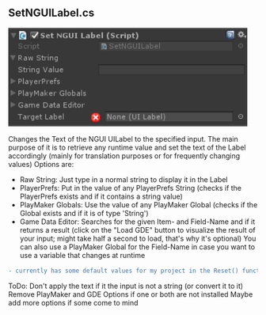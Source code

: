 ## SetNGUILabel.cs
![Image](/Screenshots/Components/SetNGUILabel_Info.png)

Changes the Text of the NGUI UILabel to the specified input.
The main purpose of it is to retrieve any runtime value and set the text of the Label accordingly (mainly for translation purposes or for frequently changing values)
Options are:
- Raw String: Just type in a normal string to display it in the Label
- PlayerPrefs: Put in the value of any PlayerPrefs String (checks if the PlayerPrefs exists and if it contains a string value)
- PlayMaker Globals: Use the value of any PlayMaker Global (checks if the Global exists and if it is of type 'String')
- Game Data Editor: Searches for the given Item- and Field-Name and if it returns a result
  (click on the "Load GDE" button to visualize the result of your input; might take half a second to load, that's why it's optional)
  You can also use a PlayMaker Global for the Field-Name in case you want to use a variable that changes at runtime
 ``` diff
- currently has some default values for my project in the Reset() function (remove all lines directly under ""LMAYAQi" Project-specific defaults")
 ```


ToDo: Don't apply the text if it the input is not a string (or convert it to it)
		  Remove PlayMaker and GDE Options if one or both are not installed
		  Maybe add more options if some come to mind